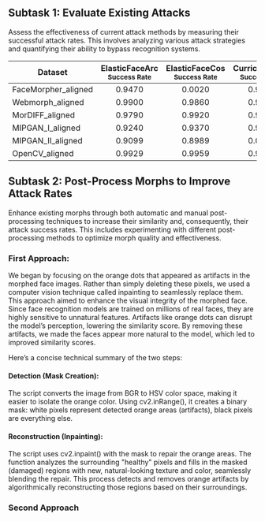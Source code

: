 ## Subtask 1: Evaluate Existing Attacks

Assess the effectiveness of current attack methods by measuring their successful attack rates. This involves analyzing various attack strategies and quantifying their ability to bypass recognition systems.

<table>
    <thead>
        <tr>
            <th>Dataset</th>
            <th>ElasticFaceArc<br><sub>Success Rate</sub></th>
            <th>ElasticFaceCos<br><sub>Success Rate</sub></th>
            <th>CurricularFace<br><sub>Success Rate</sub></th>
        </tr>
    </thead>
    <tbody>
        <tr>
            <td>FaceMorpher_aligned</td>
            <td align="center">0.9470</td>
            <td align="center">0.0020</td>
            <td align="center">0.9500</td>
        </tr>
        <tr>
            <td>Webmorph_aligned</td>
            <td align="center">0.9900</td>
            <td align="center">0.9860</td>
            <td align="center">0.9880</td>
        </tr>
        <tr>
            <td>MorDIFF_aligned</td>
            <td align="center">0.9790</td>
            <td align="center">0.9920</td>
            <td align="center">0.9870</td>
        </tr>
        <tr>
            <td>MIPGAN_I_aligned</td>
            <td align="center">0.9240</td>
            <td align="center">0.9370</td>
            <td align="center">0.9280</td>
        </tr>
        <tr>
            <td>MIPGAN_II_aligned</td>
            <td align="center">0.9099</td>
            <td align="center">0.8989</td>
            <td align="center">0.0030</td>
        </tr>
        <tr>
            <td>OpenCV_aligned</td>
            <td align="center">0.9929</td>
            <td align="center">0.9959</td>
            <td align="center">0.9929</td>
        </tr>
    </tbody>
</table>

## Subtask 2: Post-Process Morphs to Improve Attack Rates

Enhance existing morphs through both automatic and manual post-processing techniques to increase their similarity and, consequently, their attack success rates. This includes experimenting with different post-processing methods to optimize morph quality and effectiveness.

### First Approach: 
We began by focusing on the orange dots that appeared as artifacts in the morphed face images. Rather than simply deleting these pixels, we used a computer vision technique called inpainting to seamlessly replace them. This approach aimed to enhance the visual integrity of the morphed face. Since face recognition models are trained on millions of real faces, they are highly sensitive to unnatural features. Artifacts like orange dots can disrupt the model’s perception, lowering the similarity score. By removing these artifacts, we made the faces appear more natural to the model, which led to improved similarity scores.

Here’s a concise technical summary of the two steps:

#### Detection (Mask Creation):

The script converts the image from BGR to HSV color space, making it easier to isolate the orange color.
Using cv2.inRange(), it creates a binary mask: white pixels represent detected orange areas (artifacts), black pixels are everything else.

#### Reconstruction (Inpainting):

The script uses cv2.inpaint() with the mask to repair the orange areas.
The function analyzes the surrounding "healthy" pixels and fills in the masked (damaged) regions with new, natural-looking texture and color, seamlessly blending the repair.
This process detects and removes orange artifacts by algorithmically reconstructing those regions based on their surroundings.



### Second Approach
